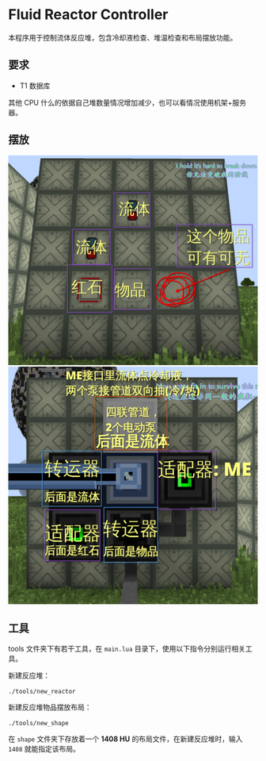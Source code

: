 # Fluid Reactor Controller

本程序用于控制流体反应堆，包含冷却液检查、堆温检查和布局摆放功能。

## 要求

* T1 数据库

其他 CPU 什么的依据自己堆数量情况增加减少，也可以看情况使用机架+服务器。

## 摆放

![1](./docs/1.png)
![2](./docs/2.png)

## 工具

tools 文件夹下有若干工具，在 `main.lua` 目录下，使用以下指令分别运行相关工具。

新建反应堆：

```shell
./tools/new_reactor
```

新建反应堆物品摆放布局：

```shell
./tools/new_shape
```

在 `shape` 文件夹下存放着一个 **1408 HU** 的布局文件，在新建反应堆时，输入 `1408` 就能指定该布局。
